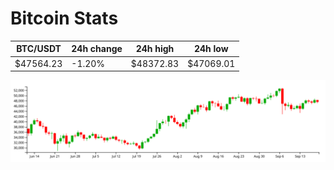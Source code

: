 # Bitcoin Stats

BTC/USDT|24h change|24h high|24h low|
|---|---|---|---|
|$47564.23|-1.20%|$48372.83|$47069.01|

<img src="./chart.svg">
